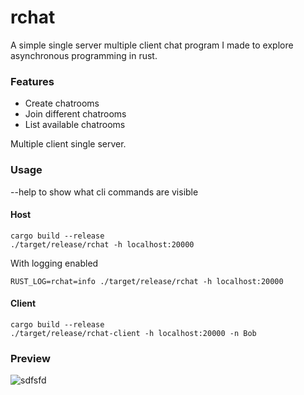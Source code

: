 # rchat

A simple single server multiple client chat program I made to explore asynchronous programming in rust.

### Features

- Create chatrooms
- Join different chatrooms
- List available chatrooms

Multiple client single server.

### Usage

--help to show what cli commands are visible

#### Host

```
cargo build --release
./target/release/rchat -h localhost:20000
```

With logging enabled 

```
RUST_LOG=rchat=info ./target/release/rchat -h localhost:20000
```

#### Client

```
cargo build --release
./target/release/rchat-client -h localhost:20000 -n Bob
```

### Preview

![sdfsfd](https://thumbs.gfycat.com/TerribleLameAndeancat-size_restricted.gif)
